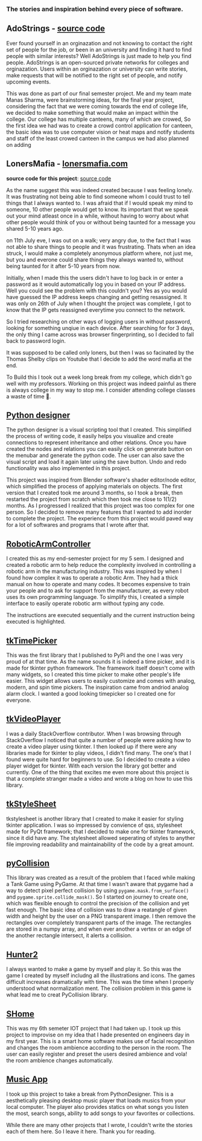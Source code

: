 
### The stories and inspiration behind every piece of software.

## AdoStrings - [source code](https://github.com/PaulleDemon/AdoStrings-support)

Ever found yourself in an orginazation and not knowing to contact the right set of people for the job, or been in an university and finding it hard to find people with similar interests? Well AdoStrings is just made to help you find people. AdoStrings is an open-sourced private networks for colleges and orginazation. Users within an orginazation or university can write stories, make requests that will be notified to the right set of people, and notify upcoming events.

This was done as part of our final semester project. Me and my team mate Manas Sharma, were brainstorming ideas, for the final year project, considering the fact that we were coming towards the end of college life, we decided to make something that would make an impact within the college. Our college has multiple canteens, many of which are crowed, So the first idea we had was to create a crowd control application for canteen, the basic idea was to use computer vision or heat maps and notify students and staff of the least crowed canteen in the campus we had also planned on adding


## LonersMafia - [lonersmafia.com](lonersmafia.com) 

**source code for this project**: [source code](https://github.com/PaulleDemon/LonersMafia-support#source-code)

As the name suggest this was indeed created because I was feeling lonely. It was frustrating not being able to find someone whom I could trust to tell things that I always wanted to. I was afraid that if I would speak my mind to someone, 10 other people would get to know. Its important that we speak out your mind atleast once in a while, without having to worry about what other people would think of you or without being taunted for a message you shared 5-10 years ago. 

on 11th July eve, I was out on a walk; very angry due, to the fact that I was not able to share things to people and it was frustrating. Thats when an idea struck, I would make a completely anonymous platform where, not just me, but you and everone could share things they always wanted to, without being taunted for it after 5-10 years from now.  

Initially, when I made this the users didn't have to log back in or enter a password as it would automatically log you in based on your IP address. Well you could see the problem with this couldn't you? Yes as you would have guessed the IP address keeps changing and getting resassigned. It was only on 26th of July when I thought the project was complete, I got to know that the IP gets reassigned everytime you connect to the network. 

So I tried researching on other ways of logging users in without password, looking for something unqiue in each device. After searching for for 3 days, the only thing I came across was browser fingerprinting, so I decided to fall back to password login.  

It was supposed to be called only loners, but then I was so facinated by the Thomas Shelby clips on Youtube that I decide to add the word mafia at the end. 

To Build this I took out a week long break from my college, which didn't go well with my professors. Working on this project was indeed painful as there is always college in my way to stop me. I consider attending college classes a waste of time 🤪. 



## [Python designer](https://github.com/PaulleDemon/PythonDesigner)

The python designer is a visual scripting tool that I created. This simplified the process of writing code, it easily helps you visualize and create connections to represent inheritance and other relations. Once you have created the nodes and relations you can easily click on generate button on the menubar and generate the python code. The user can also save the visual script and load it again later using the save button. Undo and redo functionality was also implemented in this project.

This project was inspired from Blender software's shader editor/node editor, which simplified the process of applying materials on objects. The first version that I created took me around 3 months, so I took a break, then restarted the project from scratch which then took me close to 1(1/2) months. As I progressed I realized that this project was too complex for one person. So I decided to remove many features that I wanted to add inorder to complete the project. The experience from this project would paved way for a lot of softwares and programs that I wrote after that.


## [RoboticArmController](https://github.com/PaulleDemon/RoboticArmController)

I created this as my end-semester project for my 5 sem. I designed and created a robotic arm to help reduce the complexity involved in controlling a robotic arm in the manufacturing industry. This was inspired by when I found how complex it was to operate a robotic Arm. They had a thick manual on how to operate and many codes. It becomes expensive to train your people and to ask for support from the manufacturer, as every robot uses its own programming language. To simplify this, I created a simple interface to easily operate robotic arm without typing any code.

The instructions are executed sequentially and the current instruction being executed is highlighted.


## [tkTimePicker](https://github.com/PaulleDemon/tkTimePicker)

This was the first library that I published to PyPi and the one I was very proud of at that time. As the name sounds it is indeed a time picker, and it is made for tkinter python framework. The framework itself doesn't come with many widgets, so I created this time picker to make other people's life easier. This widget allows users to easily customize and comes with analog, modern, and spin time pickers.  The inspiration came from andriod analog alarm clock. I wanted a good looking timepicker so I created one for everyone. 


## [tkVideoPlayer](https://github.com/PaulleDemon/tkVideoPlayer)

I was a daily StackOverflow contributor. When I was browsing through StackOverflow I noticed that quite a number of people were asking how to create a video player using tkinter. I then looked up if there were any libraries made for tkinter to play videos, I didn't find many. The one's that I found were quite hard for beginners to use. So I decided to create a video player widget for tkinter. With each version the library got better and currently. One of the thing that excites me even more about this project is that a complete stranger made a video and wrote a blog on how to use this library.


## [tkStyleSheet](https://github.com/PaulleDemon/tkStyleSheet)

tkstylesheet is another library that I created to make it easier for styling tkinter application. I was so impressed by convience of qss, stylesheet made for PyQt framework; that I decided to make one for tkinter framework, since it did have any. The stylesheet allowed seperating of styles to anyther file improving readability and maintainability of the code by a great amount.


## [pyCollision](https://github.com/PaulleDemon/PyCollision)

This library was created as a result of the problem that I faced while making a Tank Game using PyGame. At that time I wasn't aware that pygame had a way to detect pixel perfect collision by using `pygame.mask.from_surface()` and `pygame.sprite.collide_mask()`. So I started on journey to create one, which was flexible enough to control the precision of the collision and yet fast enough. The basic idea of collision was to draw a reatangle of given width and height by the user on a PNG transparent image. I then remove the rectangles over completely transparent parts of the image. The rectangles are stored in a numpy array, and when ever another a vertex or an edge of the another rectangle intersect, it alerts a collision.

## [Hunter2](https://github.com/PaulleDemon/Hunter2)

I always wanted to make a game by myself and play it. So this was the game I created by myself includng all the illustrations and icons. The games difficult increases dramatically with time. This was the time when I properly understood what normalization ment. The collision problem in this game is what lead me to creat PyCollision library.


## [SHome](https://github.com/PaulleDemon/SHomes)

This was my 6th semeter IOT project that I had taken up. I took up this project to improvise on my idea that I hade presented on engineers day in my first year. This is a smart home software makes use of facial recognition and changes the room ambience according to the person in the room.
The user can easily register and preset the users desired ambience and vola! the room ambience changes automatically.


## [Music App](https://github.com/PaulleDemon/MusicApp)

I took up this project to take a break from PythonDesigner. This is a aesthetically pleasing desktop music player that loads musics from your local computer. The player also provides statics on what songs you listen the most, search songs, ability to add songs to your favorites or collections.


While there are many other projects that I wrote, I couldn't write the stories each of them here. So I leave it here. Thank you for reading.
